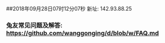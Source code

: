 ##2018年09月28日07时12分07秒 新址: 142.93.88.25
### 兔友常见问题及解答: https://github.com/wanggonging/d/blob/w/FAQ.md
